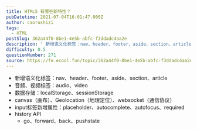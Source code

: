 ```yaml
---
title: HTML5 有哪些新特性？
pubDatetime: 2021-07-04T16:01:47.000Z
author: caorushizi
tags:
  - HTML
postSlug: 362a44f0-8be1-4e5b-abfc-f3ddadc4aa2e
description: ' 新增语义化标签：nav、header、footer、aside、section、article 音频、视频标签：audio、video 数据存储：localStorage、sessionStorage canvas（画布）、Geolocation（地理定位）、websocket（通信协议） input标签新增属性：placeholder、autocomplete、autofocus、requir'
difficulty: 0.5
questionNumber: 271
source: https://fe.ecool.fun/topic/362a44f0-8be1-4e5b-abfc-f3ddadc4aa2e
---
```


* 新增语义化标签：nav、header、footer、aside、section、article
* 音频、视频标签：audio、video
* 数据存储：localStorage、sessionStorage
* canvas（画布）、Geolocation（地理定位）、websocket（通信协议）
* input标签新增属性：placeholder、autocomplete、autofocus、required
* history API
	* go、forward、back、pushstate


